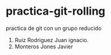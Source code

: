 # practica-git-rolling
practica de git con un grupo reducido
1. Ruiz Rodriguez Juan ignacio.
2. Monteros Jones Javier